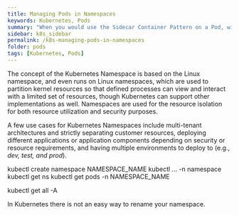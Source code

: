 ```yaml
---
title: Managing Pods in Namespaces
keywords: Kubernetes, Pods
summary: "When you would use the Sidecar Container Pattern on a Pod, with examples"
sidebar: k8s_sidebar
permalink: /k8s-managing-pods-in-namespaces
folder: pods
tags: [Kubernetes, Pods]
---
```


The concept of the Kubernetes Namespace is based on the Linux namespace, and even runs on Linux namespaces, which are used to partition kernel resources so that defined processes can view and interact with a limited set of resources, though Kubernetes can support other implementations as well. Namespaces are used for the resource isolation for both resource utilization and security purposes.

A few use cases for Kubernetes Namespaces include multi-tenant architectures and strictly separating customer resources, deploying different applications or application components depending on security or resource requirements, and having multiple environments to deploy to (e.g., *dev, test, and prod*).

kubectl create namespace NAMESPACE_NAME
kubectl ... -n namespace
kubectl get ns
kubectl get pods -n NAMESPACE_NAME

<!-- Gets all resources in all of your namespaces -->
kubectl get all -A

In Kubernetes there is not an easy way to rename your namespace.
